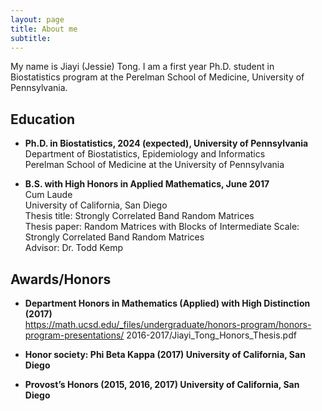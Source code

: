 ```yaml
---
layout: page
title: About me
subtitle: 
---
```


My name is Jiayi (Jessie) Tong. I am a first year Ph.D. student in Biostatistics program at the Perelman School of Medicine, University of Pennsylvania.


Education  
-----------


- **Ph.D. in Biostatistics, 2024 (expected), University of Pennsylvania**  
  Department of Biostatistics, Epidemiology and Informatics  
  Perelman School of Medicine at the University of Pennsylvania  


- **B.S. with High Honors in Applied Mathematics, June 2017**  
  Cum Laude  
  University of California, San Diego  
  Thesis title: Strongly Correlated Band Random Matrices  
  Thesis paper: Random Matrices with Blocks of Intermediate Scale: Strongly Correlated Band Random Matrices  
  Advisor: Dr. Todd Kemp  



Awards/Honors  
-----------


- **Department Honors in Mathematics (Applied) with High Distinction (2017)**   
  https://math.ucsd.edu/_files/undergraduate/honors-program/honors-program-presentations/ 2016-2017/Jiayi_Tong_Honors_Thesis.pdf

- **Honor society: Phi Beta Kappa (2017) University of California, San Diego**  

- **Provost’s Honors (2015, 2016, 2017) University of California, San Diego**  






